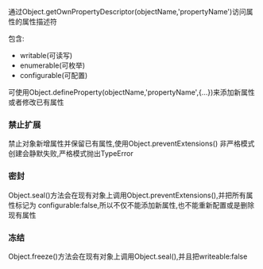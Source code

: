 通过Object.getOwnPropertyDescriptor(objectName,'propertyName')访问属性的属性描述符

包含:
- writable(可读写)
- enumerable(可枚举)
- configurable(可配置)

可使用Object.defineProperty(objectName,'propertyName',{...})来添加新属性或者修改已有属性

### 禁止扩展
禁止对象新增属性并保留已有属性,使用Object.preventExtensions()
非严格模式创建会静默失败,严格模式抛出TypeError

### 密封
Object.seal()方法会在现有对象上调用Object.preventExtensions(),并把所有属性标记为
configurable:false,所以不仅不能添加新属性,也不能重新配置或是删除现有属性

### 冻结
Object.freeze()方法会在现有对象上调用Object.seal(),并且把writeable:false


